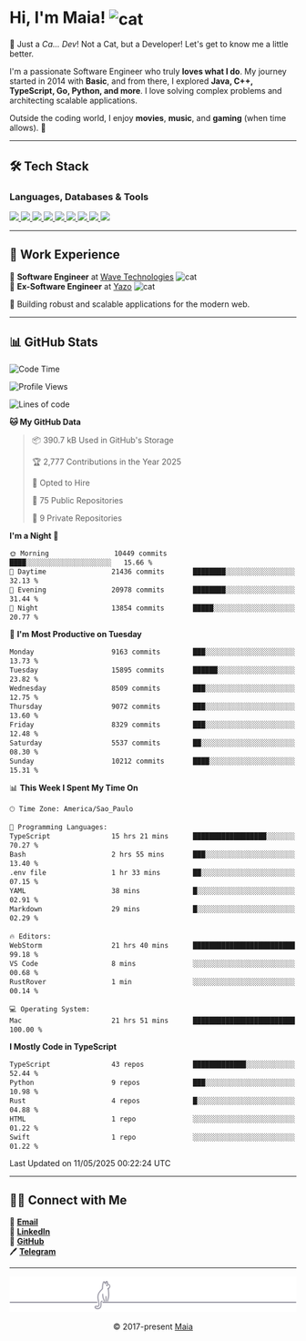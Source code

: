 <h1 align="left">Hi, I'm Maia! 
<img src="https://emojis.slackmojis.com/emojis/images/1643509834/36299/black-cat.gif?1643509834" width="50" height="60" align="center" alt="cat"/>
</h1>

🎩 Just a *Ca... Dev*! Not a Cat, but a Developer! Let's get to know me a little better.

I'm a passionate Software Engineer who truly **loves what I do**. My journey started in 2014 with **Basic**, and from there, I explored **Java, C++, TypeScript, Go, Python, and more**. I love solving complex problems and architecting scalable applications.

Outside the coding world, I enjoy **movies**, **music**, and **gaming** (when time allows). 🚀

---

## 🛠️ Tech Stack

### Languages, Databases & Tools
<p>
  <a href="https://www.typescriptlang.org">
    <img src="https://skillicons.dev/icons?i=ts" />
  </a>
  <a href="https://go.dev">
    <img src="https://skillicons.dev/icons?i=go" />
  </a>
  <a href="https://www.python.org">
    <img src="https://skillicons.dev/icons?i=python" />
  </a>
  <a href="https://gradle.org">
    <img src="https://skillicons.dev/icons?i=gradle" />
  </a>
  <a href="https://redis.io">
    <img src="https://skillicons.dev/icons?i=redis" />
  </a>
  <a href="https://www.mongodb.com">
    <img src="https://skillicons.dev/icons?i=mongodb" />
  </a>
  <a href="https://nodejs.org">
    <img src="https://skillicons.dev/icons?i=nodejs" />
  </a>
  <a href="https://www.javascript.com">
    <img src="https://skillicons.dev/icons?i=js" />
  </a>
  <a href="https://www.docker.com">
    <img src="https://skillicons.dev/icons?i=docker" />
  </a>
</p>

---

## 💼 Work Experience

🔹 **Software Engineer** at [Wave Technologies](https://www.linkedin.com/company/wave-technologies-oficial/)   <img src="https://media.giphy.com/media/WUlplcMpOCEmTGBtBW/giphy.gif" width="30" alt="cat"> <br>
🔹 **Ex-Software Engineer** at [Yazo](https://yazo.com.br/) <img src="https://media.giphy.com/media/WUlplcMpOCEmTGBtBW/giphy.gif" width="30" alt="cat"> <br>

🚀 Building robust and scalable applications for the modern web.

---

## 📊 GitHub Stats

<!--START_SECTION:waka-->
![Code Time](http://img.shields.io/badge/Code%20Time-5%2C946%20hrs%2044%20mins-blue)

![Profile Views](http://img.shields.io/badge/Profile%20Views-1-blue)

![Lines of code](https://img.shields.io/badge/From%20Hello%20World%20I%27ve%20Written-12.3%20million%20lines%20of%20code-blue)

**🐱 My GitHub Data** 

> 📦 390.7 kB Used in GitHub's Storage 
 > 
> 🏆 2,777 Contributions in the Year 2025
 > 
> 💼 Opted to Hire
 > 
> 📜 75 Public Repositories 
 > 
> 🔑 9 Private Repositories 
 > 
**I'm a Night 🦉** 

```text
🌞 Morning                10449 commits       ████░░░░░░░░░░░░░░░░░░░░░   15.66 % 
🌆 Daytime                21436 commits       ████████░░░░░░░░░░░░░░░░░   32.13 % 
🌃 Evening                20978 commits       ████████░░░░░░░░░░░░░░░░░   31.44 % 
🌙 Night                  13854 commits       █████░░░░░░░░░░░░░░░░░░░░   20.77 % 
```
📅 **I'm Most Productive on Tuesday** 

```text
Monday                   9163 commits        ███░░░░░░░░░░░░░░░░░░░░░░   13.73 % 
Tuesday                  15895 commits       ██████░░░░░░░░░░░░░░░░░░░   23.82 % 
Wednesday                8509 commits        ███░░░░░░░░░░░░░░░░░░░░░░   12.75 % 
Thursday                 9072 commits        ███░░░░░░░░░░░░░░░░░░░░░░   13.60 % 
Friday                   8329 commits        ███░░░░░░░░░░░░░░░░░░░░░░   12.48 % 
Saturday                 5537 commits        ██░░░░░░░░░░░░░░░░░░░░░░░   08.30 % 
Sunday                   10212 commits       ████░░░░░░░░░░░░░░░░░░░░░   15.31 % 
```


📊 **This Week I Spent My Time On** 

```text
🕑︎ Time Zone: America/Sao_Paulo

💬 Programming Languages: 
TypeScript               15 hrs 21 mins      ██████████████████░░░░░░░   70.27 % 
Bash                     2 hrs 55 mins       ███░░░░░░░░░░░░░░░░░░░░░░   13.40 % 
.env file                1 hr 33 mins        ██░░░░░░░░░░░░░░░░░░░░░░░   07.15 % 
YAML                     38 mins             █░░░░░░░░░░░░░░░░░░░░░░░░   02.91 % 
Markdown                 29 mins             █░░░░░░░░░░░░░░░░░░░░░░░░   02.29 % 

🔥 Editors: 
WebStorm                 21 hrs 40 mins      █████████████████████████   99.18 % 
VS Code                  8 mins              ░░░░░░░░░░░░░░░░░░░░░░░░░   00.68 % 
RustRover                1 min               ░░░░░░░░░░░░░░░░░░░░░░░░░   00.14 % 

💻 Operating System: 
Mac                      21 hrs 51 mins      █████████████████████████   100.00 % 
```

**I Mostly Code in TypeScript** 

```text
TypeScript               43 repos            █████████████░░░░░░░░░░░░   52.44 % 
Python                   9 repos             ███░░░░░░░░░░░░░░░░░░░░░░   10.98 % 
Rust                     4 repos             █░░░░░░░░░░░░░░░░░░░░░░░░   04.88 % 
HTML                     1 repo              ░░░░░░░░░░░░░░░░░░░░░░░░░   01.22 % 
Swift                    1 repo              ░░░░░░░░░░░░░░░░░░░░░░░░░   01.22 % 
```




 Last Updated on 11/05/2025 00:22:24 UTC
<!--END_SECTION:waka-->

---

## 👯‍👨 Connect with Me
📧 **[Email](mailto:gabrielmaialva33@gmail.com)**  
🔗 **[LinkedIn](https://www.linkedin.com/in/gabriel-maia-183984239)**  
🐙 **[GitHub](https://github.com/gabrielmaialva33)**  
🖊 **[Telegram](https://t.me/sr_mrootx)**

---

<p align="center"><img src="https://raw.githubusercontent.com/gabrielmaialva33/gabrielmaialva33/master/assets/gray0_ctp_on_line.svg?sanitize=true" /></p>
<p align="center">&copy; 2017-present <a href="https://github.com/gabrielmaialva33/" target="_blank">Maia</a></p>
